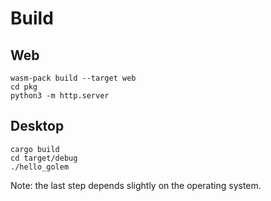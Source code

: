 # Build
## Web
```
wasm-pack build --target web
cd pkg
python3 -m http.server
```

## Desktop
```
cargo build
cd target/debug
./hello_golem
```
Note: the last step depends slightly on the operating system.